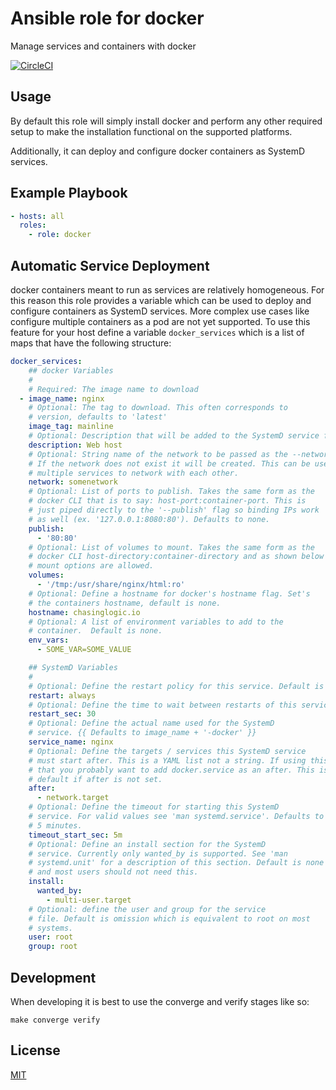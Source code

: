 Ansible role for docker
==================================

Manage services and containers with docker

[![CircleCI](https://img.shields.io/circleci/build/github/chasinglogic/ansible-role-docker/master?style=flat-square)](https://circleci.com/gh/chasinglogic/ansible-role-docker)

Usage
-----

By default this role will simply install docker and perform any other required
setup to make the installation functional on the supported platforms. 

Additionally, it can deploy and configure docker containers as SystemD services.

Example Playbook
----------------

```yaml
- hosts: all
  roles:
    - role: docker
```


Automatic Service Deployment
----------------------------

docker containers meant to run as services are relatively
homogeneous. For this reason this role provides a variable which can
be used to deploy and configure containers as SystemD services. More
complex use cases like configure multiple containers as a pod are not
yet supported. To use this feature for your host define a variable
`docker_services` which is a list of maps that have the following
structure:

```yaml
docker_services:
    ## docker Variables
    #
    # Required: The image name to download
  - image_name: nginx
    # Optional: The tag to download. This often corresponds to
    # version, defaults to 'latest'
    image_tag: mainline
    # Optional: Description that will be added to the SystemD service file
    description: Web host
    # Optional: String name of the network to be passed as the --network flag.
    # If the network does not exist it will be created. This can be used to allow
    # multiple services to network with each other.
    network: somenetwork
    # Optional: List of ports to publish. Takes the same form as the
    # docker CLI that is to say: host-port:container-port. This is
    # just piped directly to the '--publish' flag so binding IPs work
    # as well (ex. '127.0.0.1:8080:80'). Defaults to none.
    publish:
      - '80:80'
    # Optional: List of volumes to mount. Takes the same form as the
    # docker CLI host-directory:container-directory and as shown below
    # mount options are allowed.
    volumes:
      - '/tmp:/usr/share/nginx/html:ro'
    # Optional: Define a hostname for docker's hostname flag. Set's
    # the containers hostname, default is none.
    hostname: chasinglogic.io
    # Optional: A list of environment variables to add to the
    # container.  Default is none.
    env_vars:
      - SOME_VAR=SOME_VALUE

    ## SystemD Variables
    #
    # Optional: Define the restart policy for this service. Default is always
    restart: always
    # Optional: Define the time to wait between restarts of this service in seconds. Default is 30
    restart_sec: 30
    # Optional: Define the actual name used for the SystemD
    # service. {{ Defaults to image_name + '-docker' }}
    service_name: nginx
    # Optional: Define the targets / services this SystemD service
    # must start after. This is a YAML list not a string. If using this note
    # that you probably want to add docker.service as an after. This is done by
    # default if after is not set.
    after:
      - network.target
    # Optional: Define the timeout for starting this SystemD
    # service. For valid values see 'man systemd.service'. Defaults to
    # 5 minutes.
    timeout_start_sec: 5m
    # Optional: Define an install section for the SystemD
    # service. Currently only wanted_by is supported. See 'man
    # systemd.unit' for a description of this section. Default is none
    # and most users should not need this.
    install:
      wanted_by:
        - multi-user.target
    # Optional: define the user and group for the service
    # file. Default is omission which is equivalent to root on most
    # systems.
    user: root
    group: root
```

Development
-----------

When developing it is best to use the converge and verify stages like so:

```
make converge verify
```



License
-------

[MIT](LICENSE)
